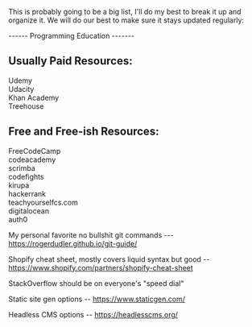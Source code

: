 This is probably going to be a big list, I'll do my best to break it up and organize it. We will do our best to make sure it stays updated regularly:

------ Programming Education -------

## Usually Paid Resources:
Udemy  
Udacity  
Khan Academy  
Treehouse  

## Free and Free-ish Resources:
FreeCodeCamp  
codeacademy  
scrimba  
codefights  
kirupa  
hackerrank  
teachyourselfcs.com  
digitalocean  
auth0  

My personal favorite no bullshit git commands --- https://rogerdudler.github.io/git-guide/

Shopify cheat sheet, mostly covers liquid syntax but good -- https://www.shopify.com/partners/shopify-cheat-sheet

StackOverflow should be on everyone's "speed dial"

Static site gen options -- https://www.staticgen.com/

Headless CMS options -- https://headlesscms.org/
